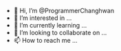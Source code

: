 - 👋 Hi, I’m @ProgrammerChanghwan
- 👀 I’m interested in ...
- 🌱 I’m currently learning ...
- 💞️ I’m looking to collaborate on ...
- 📫 How to reach me ...

<!---
ProgrammerChanghwan/ProgrammerChanghwan is a ✨ special ✨ repository because its `README.md` (this file) appears on your GitHub profile.
You can click the Preview link to take a look at your changes.
--->
